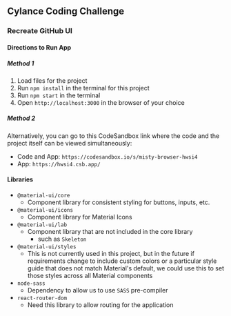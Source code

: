 ## Cylance Coding Challenge
### Recreate GitHub UI

#### Directions to Run App
##### Method 1
1. Load files for the project
2. Run `npm install` in the terminal for this project
3. Run `npm start` in the terminal
4. Open `http://localhost:3000` in the browser of your choice

##### Method 2
Alternatively, you can go to this CodeSandbox link where the code and the project itself can be viewed simultaneously:
- Code and App: `https://codesandbox.io/s/misty-browser-hwsi4`
- App: `https://hwsi4.csb.app/`


#### Libraries
- `@material-ui/core`
    - Component library for consistent styling for buttons, inputs, etc.
- `@material-ui/icons`
    - Component library for Material Icons
- `@material-ui/lab`
    - Component library that are not included in the core library
        - such as `Skeleton`
- `@material-ui/styles`
    - This is not currently used in this project, but in the future if requirements change to include custom colors or a particular style guide that does not match Material's default, we could use this to set those styles across all Material components
- `node-sass`
    - Dependency to allow us to use `SASS` pre-compiler
- `react-router-dom`
    - Need this library to allow routing for the application